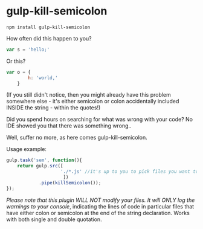 # gulp-kill-semicolon

```npm install gulp-kill-semicolon```

How often did this happen to you?
```javascript
var s = 'hello;'
```
Or this?
```javascript
var o = {
		h: 'world,'
	}
```
(If you still didn't notice, then you might already have this problem somewhere else - it's either semicolon or colon accidentally included INSIDE the string - within the quotes!)

Did you spend hours on searching for what was wrong with your code? No IDE showed you that there was something wrong..

Well, suffer no more, as here comes gulp-kill-semicolon.

Usage example:
```javascript
gulp.task('sem', function(){
	return gulp.src([
					'./*.js' //it's up to you to pick files you want to analyze
					 ])
			.pipe(killSemicolon());
});
```

*Please note that this plugin WILL NOT modify your files. It will ONLY log the warnings to your console*, indicating the lines of code in particular files that have either colon or semicolon at the end of the string declaration. Works with both single and double quotation.